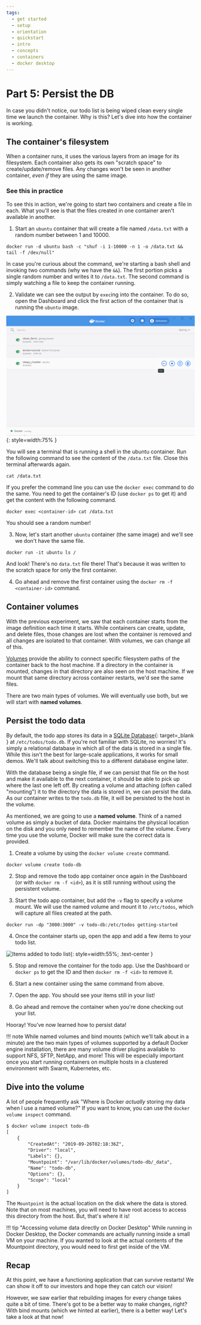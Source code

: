 ```yaml
---
tags:
  - get started
  - setup
  - orientation
  - quickstart
  - intro
  - concepts
  - containers
  - docker desktop
---
```


# Part 5: Persist the DB

In case you didn't notice, our todo list is being wiped clean every single time
we launch the container. Why is this? Let's dive into how the container is
working.

## The container's filesystem

When a container runs, it uses the various layers from an image for its
filesystem. Each container also gets its own "scratch space" to
create/update/remove files. Any changes won't be seen in another container,
_even if_ they are using the same image.

### See this in practice

To see this in action, we're going to start two containers and create a file in
each. What you'll see is that the files created in one container aren't
available in another.

1. Start an `ubuntu` container that will create a file named `/data.txt` with a
random number between 1 and 10000.

```shell
docker run -d ubuntu bash -c "shuf -i 1-10000 -n 1 -o /data.txt && tail -f /dev/null"
```

In case you're curious about the command, we're starting a bash shell and
invoking two commands (why we have the `&&`). The first portion picks a single
random number and writes it to `/data.txt`. The second command is simply
watching a file to keep the container running.

2. Validate we can see the output by `exec`ing into the container. To do so,
open the Dashboard and click the first action of the container that is running
the `ubuntu` image.

![Dashboard open CLI into ubuntu container](../assets/images/get-started/dashboard-open-cli-ubuntu.png){: style=width:75% }

You will see a terminal that is running a shell in the ubuntu container. Run
the following command to see the content of the `/data.txt` file. Close this
terminal afterwards again.

```shell
cat /data.txt
```

If you prefer the command line you can use the `docker exec` command to do the
same. You need to get the container's ID (use `docker ps` to get it) and get
the content with the following command.

```shell
docker exec <container-id> cat /data.txt
```

You should see a random number!

3. Now, let's start another `ubuntu` container (the same image) and we'll see
we don't have the same file.

```shell
docker run -it ubuntu ls /
```

And look! There's no `data.txt` file there! That's because it was written to
the scratch space for only the first container.

4. Go ahead and remove the first container using the
`docker rm -f <container-id>` command.

## Container volumes

With the previous experiment, we saw that each container starts from the image
definition each time it starts. While containers can create, update, and delete
files, those changes are lost when the container is removed and all changes are
isolated to that container. With volumes, we can change all of this.

[Volumes](../storage/volumes.md) provide the ability to connect specific
filesystem paths of the container back to the host machine. If a directory in
the container is mounted, changes in that directory are also seen on the host
machine. If we mount that same directory across container restarts, we'd see
the same files.

There are two main types of volumes. We will eventually use both, but we will
start with **named volumes**.

## Persist the todo data

By default, the todo app stores its data in a [SQLite Database](https://www.sqlite.org/index.html){: target=_blank }
at `/etc/todos/todo.db`. If you're not familiar with SQLite, no worries! It's
simply a relational database in which all of the data is stored in a single file.
While this isn't the best for large-scale applications, it works for small
demos. We'll talk about switching this to a different database engine later.

With the database being a single file, if we can persist that file on the host
and make it available to the next container, it should be able to pick up where
the last one left off. By creating a volume and attaching (often called "mounting")
it to the directory the data is stored in, we can persist the data. As our
container writes to the `todo.db` file, it will be persisted to the host in the
volume.

As mentioned, we are going to use a **named volume**. Think of a named volume
as simply a bucket of data. Docker maintains the physical location on the disk
and you only need to remember the name of the volume. Every time you use the
volume, Docker will make sure the correct data is provided.

1. Create a volume by using the `docker volume create` command.

```shell
docker volume create todo-db
```

2. Stop and remove the todo app container once again in the Dashboard
(or with `docker rm -f <id>`), as it is still running without using the
persistent volume.

3. Start the todo app container, but add the `-v` flag to specify a volume
mount. We will use the named volume and mount
it to `/etc/todos`, which will capture all files created at the path.

```shell
docker run -dp "3000:3000" -v todo-db:/etc/todos getting-started
```

4. Once the container starts up, open the app and add a few items to your todo
list.

![Items added to todo list](images/items-added.png){: style=width:55%; .text-center }

5. Stop and remove the container for the todo app. Use the Dashboard or
`docker ps` to get the ID and then `docker rm -f <id>` to remove it.

6. Start a new container using the same command from above.

7. Open the app. You should see your items still in your list!

8. Go ahead and remove the container when you're done checking out your list.

Hooray! You've now learned how to persist data!

!!! note
    While named volumes and bind mounts (which we'll talk about in a minute)
    are the two main types of volumes supported by a default Docker engine
    installation, there are many volume driver plugins available to support
    NFS, SFTP, NetApp, and more! This will be especially important once you
    start running containers on multiple hosts in a clustered environment with
    Swarm, Kubernetes, etc.

## Dive into the volume

A lot of people frequently ask "Where is Docker _actually_ storing my data when
I use a named volume?" If you want to know, you can use the
`docker volume inspect` command.

```shell
$ docker volume inspect todo-db
[
    {
        "CreatedAt": "2019-09-26T02:18:36Z",
        "Driver": "local",
        "Labels": {},
        "Mountpoint": "/var/lib/docker/volumes/todo-db/_data",
        "Name": "todo-db",
        "Options": {},
        "Scope": "local"
    }
]
```

The `Mountpoint` is the actual location on the disk where the data is stored.
Note that on most machines, you will need to have root access to access this
directory from the host. But, that's where it is!

!!! tip "Accessing volume data directly on Docker Desktop"
    While running in Docker Desktop, the Docker commands are actually running
    inside a small VM on your machine. If you wanted to look at the actual
    contents of the Mountpoint directory, you would need to first get inside
    of the VM.

## Recap

At this point, we have a functioning application that can survive restarts! We
can show it off to our investors and hope they can catch our vision!

However, we saw earlier that rebuilding images for every change takes quite a
bit of time. There's got to be a better way to make changes, right? With bind
mounts (which we hinted at earlier), there is a better way! Let's take a look
at that now!
